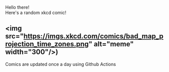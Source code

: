 Hello there! <br>Here's a random xkcd comic!<br>
## <img src="<a href= "https://imgs.xkcd.com/comics/bad_map_projection_time_zones.png">https://imgs.xkcd.com/comics/bad_map_projection_time_zones.png</a>" alt="meme" width="300"/>)<br>
Comics are updated once a day using Github Actions